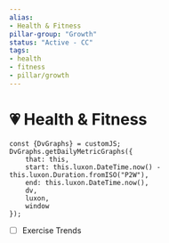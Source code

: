 ```yaml
---
alias:
- Health & Fitness
pillar-group: "Growth"
status: "Active - CC"
tags:
- health
- fitness
- pillar/growth
---
```


# 💗 Health & Fitness

```dataviewjs
const {DvGraphs} = customJS;
DvGraphs.getDailyMetricGraphs({
    that: this,
    start: this.luxon.DateTime.now() - this.luxon.Duration.fromISO("P2W"),
    end: this.luxon.DateTime.now(),
    dv,
    luxon,
    window
});
```

- [ ] Exercise Trends
